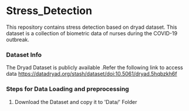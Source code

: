 # Stress_Detection

This repository contains stress detection  based on dryad dataset.  This dataset is a collection of biometric data of nurses during the COVID-19 outbreak. 

### Dataset Info
The Dryad Dataset is publicly available .Refer the following link to access data
https://datadryad.org/stash/dataset/doi:10.5061/dryad.5hqbzkh6f

### Steps for Data Loading and  preprocessing
1) Download the Dataset and copy it to 'Data/' Folder
